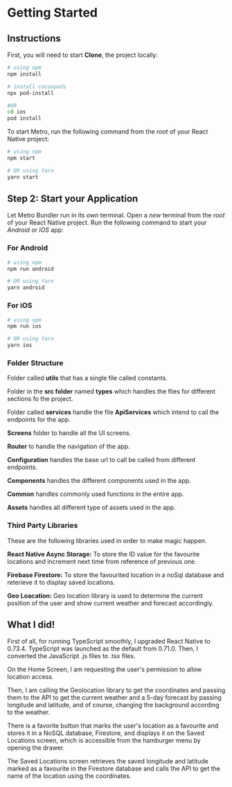# Getting Started

## Instructions

First, you will need to start **Clone**, the project locally:

```bash
# using npm
npm install

# install cocoapods
npx pod-install

#OR
cd ios 
pod install
```

To start Metro, run the following command from the _root_ of your React Native project:

```bash
# using npm
npm start

# OR using Yarn
yarn start
```

## Step 2: Start your Application

Let Metro Bundler run in its _own_ terminal. Open a _new_ terminal from the _root_ of your React Native project. Run the following command to start your _Android_ or _iOS_ app:

### For Android

```bash
# using npm
npm run android

# OR using Yarn
yarn android
```

### For iOS

```bash
# using npm
npm run ios

# OR using Yarn
yarn ios
```

### Folder Structure
Folder called **utils** that has a single file called constants.

Folder in the **src folder**  named **types** which handles the flies for different sections fo the project.

Folder called **services** handle the file **ApiServices** which intend to call the endpoints for the app.

**Screens** folder to handle all the UI screens.

**Router** to handle the navigation of the app.

**Configuration** handles the base url to call be called from different endpoints.

**Components** handles the different components used in the app.

**Common** handles commonly used functions in the entire app.

**Assets** handles all different type of assets used in the app.

### Third Party Libraries
These are the following libraries used in order to make magic happen.

**React Native Async Storage:**
To store the ID value for the favourite locations and increment next time from reference of previous one.

**Firebase Firestore:**
To store the favourited location in a noSql database and reterieve it to display saved locations.

**Geo Loacation:**
Geo location library is used to determine the current position of the user and show current weather and forecast accordingly.

## What I did!

First of all, for running TypeScript smoothly, I upgraded React Native to 0.73.4. TypeScript was launched as the default from 0.71.0. Then, I converted the JavaScript .js files to .tsx files.

On the Home Screen, I am requesting the user's permission to allow location access.

Then, I am calling the Geolocation library to get the coordinates and passing them to the API to get the current weather and a 5-day forecast by passing longitude and latitude, and of course, changing the background according to the weather.

There is a favorite button that marks the user's location as a favourite and stores it in a NoSQL database, Firestore, and displays it on the Saved Locations screen, which is accessible from the hamburger menu by opening the drawer.

The Saved Locations screen retrieves the saved longitude and latitude marked as a favourite in the Firestore database and calls the API to get the name of the location using the coordinates.





